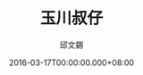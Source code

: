 ---
issue: 164
title: 玉川叔仔
author: 邱文錫
date: 2016-03-17T00:00:00.000+08:00
topic: 抒懷
difficulty: 1
wikidata: Q98095529
wikidata_link: https://www.wikidata.org/wiki/Q98095529
---